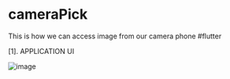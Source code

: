 # cameraPick
This is how we can access image from our camera phone #flutter

[1]. APPLICATION UI

![image](https://github.com/Deodate/cameraPick/assets/13644752/bf8a9852-ff65-4da3-ad93-7eb2f2b5f574)


